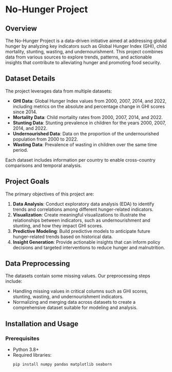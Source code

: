 # No-Hunger Project

## Overview
The No-Hunger Project is a data-driven initiative aimed at addressing global hunger by analyzing key indicators such as Global Hunger Index (GHI), child mortality, stunting, wasting, and undernourishment. This project combines data from various sources to explore trends, patterns, and actionable insights that contribute to alleviating hunger and promoting food security.

## Dataset Details
The project leverages data from multiple datasets:
- **GHI Data**: Global Hunger Index values from 2000, 2007, 2014, and 2022, including metrics on the absolute and percentage change in GHI scores since 2014.
- **Mortality Data**: Child mortality rates from 2000, 2007, 2014, and 2022.
- **Stunting Data**: Stunting prevalence in children for the years 2000, 2007, 2014, and 2022.
- **Undernourished Data**: Data on the proportion of the undernourished population from 2000 to 2022.
- **Wasting Data**: Prevalence of wasting in children over the same time period.

Each dataset includes information per country to enable cross-country comparisons and temporal analysis.

## Project Goals
The primary objectives of this project are:
1. **Data Analysis**: Conduct exploratory data analysis (EDA) to identify trends and correlations among different hunger-related indicators.
2. **Visualization**: Create meaningful visualizations to illustrate the relationships between indicators, such as undernourishment and stunting, and how they impact GHI scores.
3. **Predictive Modeling**: Build predictive models to anticipate future hunger-related trends based on historical data.
4. **Insight Generation**: Provide actionable insights that can inform policy decisions and targeted interventions to reduce hunger and malnutrition.

## Data Preprocessing
The datasets contain some missing values. Our preprocessing steps include:
- Handling missing values in critical columns such as GHI scores, stunting, wasting, and undernourishment indicators.
- Normalizing and merging data across datasets to create a comprehensive dataset suitable for modeling and analysis.

## Installation and Usage
### Prerequisites
- Python 3.8+
- Required libraries:
  ```bash
  pip install numpy pandas matplotlib seaborn 
